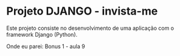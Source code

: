 # Projeto DJANGO - invista-me

Este projeto consiste no desenvolvimento de uma aplicação com o framework Django (Python).

Onde eu parei: Bonus 1 - aula 9
